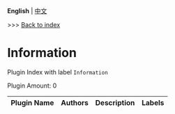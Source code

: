 **English** | [中文](readme-zh_cn.md)

\>\>\> [Back to index](/readme.md)

# Information

Plugin Index with label `Information`

Plugin Amount: 0

| Plugin Name | Authors | Description | Labels |
| --- | --- | --- | --- |

